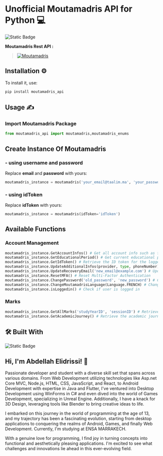 # Unofficial Moutamadris API for Python 💻

![Static Badge](https://img.shields.io/badge/Awesome%20API-8A2BE2?logo=windows&logoColor=white)

**Moutamadris Rest API :**
>[![Moutamadris](https://img.shields.io/badge/Moutamadris%20Rest%20API-32a852?style=for-the-badge&logo=webpack&logoColor=white)](https://github.com/AbdellahDeveloper/moutamadris_web_api)

## Installation ⚙️

To install it, use:

```bash
pip install moutamadris_api
```

## Usage ✍

### Import Moutamadris Package

```python
from moutamadris_api import moutamadris,moutamadris_enums
```
## Create Instance Of Moutamadris
### - using username and password
Replace **email** and **password** with yours:

```python
moutamadris_instance = moutamadris('your_email@taalim.ma', 'your_password')
```

### - using idToken
Replace **idToken** with yours:

```python
moutamadris_instance = moutamadris(idToken='idToken')
```
## Available Functions

### Account Management
```python
moutamadris_instance.GetAccountInfos() # Get all account info such as firstname, lastname...
moutamadris_instance.GetEducationalPeriod() # Get current educational period details
moutamadris_instance.GetIdToken() # Retrieve the ID token for the logged-in user
moutamadris_instance.UpdateAdditionalInfos(provider, type, phoneNumber) # Update additional information
moutamadris_instance.UpdateRecoveryEmail('new_email@example.com') # Update recovery email
moutamadris_instance.ResetMFA() # Reset Multi-Factor Authentication
moutamadris_instance.ChangePassword('old_password', 'new_password') # Change password
moutamadris_instance.ChangeMoutamadrisLanguage(Language.FRENCH) # Change API language preference
moutamadris_instance.isLoggedin() # Check if user is logged in
```

### Marks
```python
moutamadris_instance.GetAllMarks('studyYearID', 'sessionID') # Retrieve all marks for a given study year and session
moutamadris_instance.GetAcademicJourney() # Retrieve the academic journey of the logged-in user
```

## 🛠 Built With
![Static Badge](https://img.shields.io/badge/Python%203.10-6b32fa?logo=python&logoColor=white)

## Hi, I'm Abdellah Elidrissi! 👋

Passionate developer and student with a diverse skill set that spans across various domains. From Web Development utilizing technologies like Asp.net Core MVC, Node.js, HTML, CSS, JavaScript, and React, to Android Development with expertise in Java and Flutter, I've ventured into Desktop Development using WinForms in C# and even dived into the world of Games Development, specializing in Unreal Engine. Additionally, I have a knack for 3D Design, leveraging tools like Blender to bring creative ideas to life.

I embarked on this journey in the world of programming at the age of 13, and my trajectory has been a fascinating evolution, starting from desktop applications to conquering the realms of Android, Games, and finally Web Development. Currently, I'm studying at ENSA MARRAKECH.

With a genuine love for programming, I find joy in turning concepts into functional and aesthetically pleasing applications. I'm excited to see what challenges and innovations lie ahead in this ever-evolving field.
